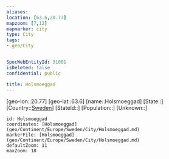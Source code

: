 ```yaml
---
aliases: 
location: [63.6,20.77]
mapzoom: [7,12] 
mapmarker: city 
type: City
tags:
- geo/City


SpocWebEntityId: 31001
isDeleted: false
confidential: public

title: Holsmoeggad
---
```

[geo-lon::20.77]
[geo-lat::63.6]
[name::Holsmoeggad]
[State::]
[Country::[Sweden](geo/Continent/Europe/Sweden.md)]
[StateId::]
[Population::]
[Unknown::]


```leaflet
id: Holsmoeggad
coordinates: [Holsmoeggad](geo/Continent/Europe/Sweden/City/Holsmoeggad.md)
markerFile: [Holsmoeggad](geo/Continent/Europe/Sweden/City/Holsmoeggad.md)
defaultZoom: 11 
maxZoom: 18
```


